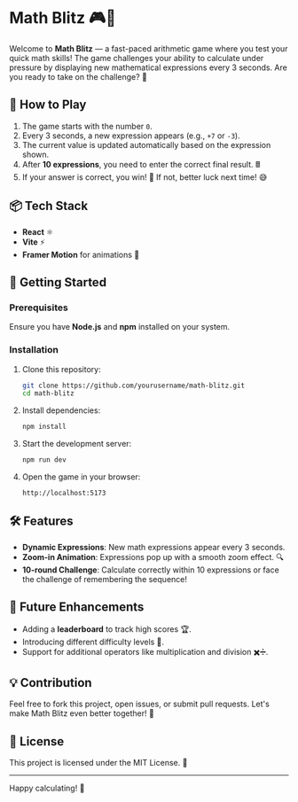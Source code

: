 # Math Blitz 🎮🧮

Welcome to **Math Blitz** — a fast-paced arithmetic game where you test your quick math skills! The game challenges your ability to calculate under pressure by displaying new mathematical expressions every 3 seconds. Are you ready to take on the challenge? 🚀

## 🎯 How to Play
1. The game starts with the number `0`.
2. Every 3 seconds, a new expression appears (e.g., `+7` or `-3`).
3. The current value is updated automatically based on the expression shown.
4. After **10 expressions**, you need to enter the correct final result. 🖩
5. If your answer is correct, you win! 🎉 If not, better luck next time! 😅

## 📦 Tech Stack
- **React** ⚛️
- **Vite** ⚡
- **Framer Motion** for animations 🎨

## 🚀 Getting Started

### Prerequisites
Ensure you have **Node.js** and **npm** installed on your system.

### Installation
1. Clone this repository:
   ```bash
   git clone https://github.com/yourusername/math-blitz.git
   cd math-blitz
   ```
2. Install dependencies:
   ```bash
   npm install
   ```
3. Start the development server:
   ```bash
   npm run dev
   ```
4. Open the game in your browser:
   ```
   http://localhost:5173
   ```

## 🛠️ Features
- **Dynamic Expressions**: New math expressions appear every 3 seconds.
- **Zoom-in Animation**: Expressions pop up with a smooth zoom effect. 🔍
- **10-round Challenge**: Calculate correctly within 10 expressions or face the challenge of remembering the sequence!

## 🤔 Future Enhancements
- Adding a **leaderboard** to track high scores 🏆.
- Introducing different difficulty levels 🌟.
- Support for additional operators like multiplication and division ✖️➗.

## 💡 Contribution
Feel free to fork this project, open issues, or submit pull requests. Let's make Math Blitz even better together! 🤝

## 📄 License
This project is licensed under the MIT License. 📜

---

Happy calculating! 🎲
